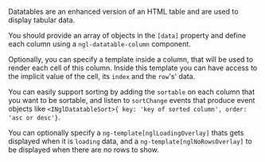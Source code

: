 Datatables are an enhanced version of an HTML table and are used to display tabular data.

You should provide an array of objects in the `[data]` property and define each column using a `ngl-datatable-column` component.

Optionally, you can specify a template inside a column, that will be used to render each cell of this column. Inside this template you can have access to the implicit value of the cell, its `index` and the `row`'s' data.

You can easily support sorting by adding the `sortable` on each column that you want to be sortable, and listen to `sortChange` events that produce event objects like `<INglDatatableSort>{ key: 'key of sorted column', order: 'asc or desc'}`.

You can optionally specify a `ng-template[nglLoadingOverlay]` thats gets displayed when it is `loading` data, and a `ng-template[nglNoRowsOverlay]` to be displayed when there are no rows to show.
